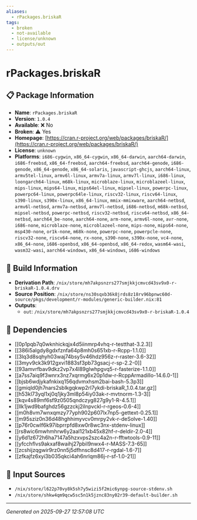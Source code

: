 ```yaml
---
aliases:
  - rPackages.briskaR
tags:
  - broken
  - not-available
  - license/unknown
  - outputs/out
---
```


# rPackages.briskaR

## 📋 Package Information

- **Name**: `rPackages.briskaR`
- **Version**: `1.0.4`
- **Available**: ❌ No
- **Broken**: ⚠️ Yes
- **Homepage**: [https://cran.r-project.org/web/packages/briskaR/](https://cran.r-project.org/web/packages/briskaR/)
- **License**: `unknown`
- **Platforms**: `i686-cygwin`, `x86_64-cygwin`, `x86_64-darwin`, `aarch64-darwin`, `i686-freebsd`, `x86_64-freebsd`, `aarch64-freebsd`, `aarch64-genode`, `i686-genode`, `x86_64-genode`, `x86_64-solaris`, `javascript-ghcjs`, `aarch64-linux`, `armv5tel-linux`, `armv6l-linux`, `armv7a-linux`, `armv7l-linux`, `i686-linux`, `loongarch64-linux`, `m68k-linux`, `microblaze-linux`, `microblazeel-linux`, `mips-linux`, `mips64-linux`, `mips64el-linux`, `mipsel-linux`, `powerpc-linux`, `powerpc64-linux`, `powerpc64le-linux`, `riscv32-linux`, `riscv64-linux`, `s390-linux`, `s390x-linux`, `x86_64-linux`, `mmix-mmixware`, `aarch64-netbsd`, `armv6l-netbsd`, `armv7a-netbsd`, `armv7l-netbsd`, `i686-netbsd`, `m68k-netbsd`, `mipsel-netbsd`, `powerpc-netbsd`, `riscv32-netbsd`, `riscv64-netbsd`, `x86_64-netbsd`, `aarch64_be-none`, `aarch64-none`, `arm-none`, `armv6l-none`, `avr-none`, `i686-none`, `microblaze-none`, `microblazeel-none`, `mips-none`, `mips64-none`, `msp430-none`, `or1k-none`, `m68k-none`, `powerpc-none`, `powerpcle-none`, `riscv32-none`, `riscv64-none`, `rx-none`, `s390-none`, `s390x-none`, `vc4-none`, `x86_64-none`, `i686-openbsd`, `x86_64-openbsd`, `x86_64-redox`, `wasm64-wasi`, `wasm32-wasi`, `aarch64-windows`, `x86_64-windows`, `i686-windows`

## 🔧 Build Information

- **Derivation Path**: `/nix/store/mh7akpsnzrs277smjkkjcmvcd43sv9x0-r-briskaR-1.0.4.drv`
- **Source Position**: `/nix/store/ns30sqxb36k8jrds8z18rv96bpnwc60d-source/pkgs/development/r-modules/generic-builder.nix:81`
- **Outputs**:
  - `out`:  `/nix/store/mh7akpsnzrs277smjkkjcmvcd43sv9x0-r-briskaR-1.0.4`

## 🔗 Dependencies

- [[0p1pqb7q0wknhickqjx4d5iinmrp4vhq-r-testthat-3.2.3]]
- [[386i5algdy8gdxfznfa64p8mh0s651xb-r-Rcpp-1.1.0]]
- [[3lq3d8sqhyh03waj74bsy5v46hdz956z-r-raster-3.6-32]]
- [[3myv9ck3k912gxvi1883sf3pb73gsacj-r-sp-2.2-0]]
- [[93amvrfbav9dkz2vp7x4l89glwhpgvq5-r-fasterize-1.1.0]]
- [[a7ss7aiq9f3wnrx3nz7xqrmg6x20p1dw-r-RcppArmadillo-14.6.0-1]]
- [[bjsb6wdjykafnkixq156qdvmxhsm2bai-bash-5.3p3]]
- [[gmiqld0jh7nars2sblkgqkwp2rl7ykdi-briskaR_1.0.4.tar.gz]]
- [[h53kl73yql1xj0q1jky3ml8p54iy03ak-r-mvtnorm-1.3-3]]
- [[kqv4s89mf6sf9z0505qndczyg827g9y1-R-4.5.1]]
- [[llk1jwd9bafghdz56gzzckj2ilnpvckl-r-rgeos-0.6-4]]
- [[m0h8vm7wnxqmzy77yph902p607lx7np5-gettext-0.25.1]]
- [[m95sziz0n36d48hghhimyvcv0mrpy2vk-r-deSolve-1.40]]
- [[p76r0cwlf6k97ibprrpfd8xw0r8wc3nx-stdenv-linux]]
- [[rs8wic6mwhmhrw6y2aal121xb45x82hf-r-deldir-2.0-4]]
- [[y6d1z672h6ha7147a5hzxvps2szc4a2n-r-fftwtools-0.9-11]]
- [[yfcchflvs9akxaf8waihj27pbil9nwx4-r-MASS-7.3-65]]
- [[zcshijzqgwir9rz0nn5j5dfhnsc8d417-r-rgdal-1.6-7]]
- [[zfkajfz6xyi3b035qkci4ah6nrlqm86j-r-sf-1.0-21]]

## 📁 Input Sources

- `/nix/store/l622p70vy8k5sh7y5wizi5f2mic6ynpg-source-stdenv.sh`
- `/nix/store/shkw4qm9qcw5sc5n1k5jznc83ny02r39-default-builder.sh`

---
*Generated on 2025-09-27 12:57:08 UTC*
